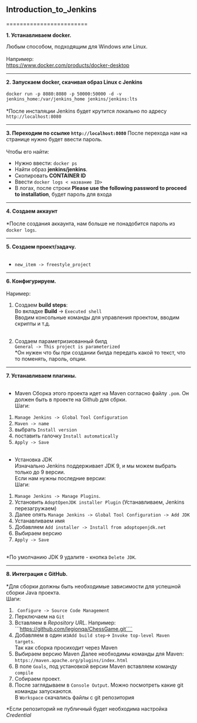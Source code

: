 ## Introduction_to_Jenkins
========================

**1. Устанавливаем docker.**

Любым способом, подходящим для Windows или Linux.<br><br>
Например:<br>
https://www.docker.com/products/docker-desktop

----
**2. Запускаем docker, скачивая образ Linux с Jenkins**<br><br>
```docker run -p 8080:8080 -p 50000:50000 -d -v jenkins_home:/var/jenkins_home jenkins/jenkins:lts```<br><br>
*После инсталяции Jenkins будет крутится локально по адресу  ```http://localhost:8080```

----
**3. Переходим по ссылке ```http://localhost:8080```**
После перехода нам на странице нужно будет ввести пароль.<br><br>
Чтобы его найти: <br>
- Нужно ввести: ```docker ps```<br>
- Найти образ **jenkins/jenkins**.<br>
- Скопировать **CONTAINER ID**<br>
- Ввести ```docker logs < название ID>```<br>
- В логах, после строки **Please use the following password to proceed to installation**, будет пароль для входа

----
**4. Создаем аккаунт**<br><br>
*После создания аккаунта, нам больше не понадобится пароль из  ```docker logs```.

----
**5. Создаем проект/задачу.**<br><br>
- ```new_item -> freestyle_project``` 

----
**6. Конфигурируем.**<br><br>
Наример:<br>
1. Создаем **build steps**:<br>
  Во вкладке **Build** -> ```Executed shell``` <br>
  Вводим консольные команды для управления проектом, вводим скрипты и т.д.<br><br>
  
2. Создаем параметризиованный билд<br>
  ```General -> This project is parameterized```<br>
  *Он нужен что бы при создании билда передать какой то текст, что то поменять, пароль, опции.
  
----
**7. Устанавливаем плагины.**<br><br>
- Maven
Сборка этого проекта идет на Maven согласно файлу ```.pom```. Он должен быть в проекте на Github для сбрки. <br>
Шаги:<br>
1. ```Manage Jenkins -> Global Tool Configuration```<br>
2. ```Maven -> name```
3.  выбрать ```Install version```
4.  поставить галочку ```Install automatically```
5.  ```Apply -> Save```<br><br>

- Установка JDK<br>
Изначально Jenkins поддерживает JDK 9,  и мы можем выбрать только до 9 версии.<br>
Если нам нужны последние версии:<br>
Шаги:<br>
1. ```Manage Jenkins -> Manage Plugins```.
2. Установить ```AdoptOpenJDK installer Plugin``` (Устанавливаем, Jenkins перезагружаем)
3. Далее опять ```Manage Jenkins -> Global Tool Configuration -> Add JDK```
4. Устанавливаем имя
5. Добавляем ```Add installer -> Install from adoptopenjdk.net```
6. Выбираем версию
7. ```Apply -> Save```<br><br>

*По умолчанию JDK 9 удалите - кнопка ```Delete JDK```.

----
**8. Интеграция с GitHub.**<br><br>
*Для сборки должны быть необходимые зависимости для успешной сборки Java проекта.<br>
Шаги:<br>
1. ``` Configure -> Source Code Management```
2. Перключаем на ```Git```
3. Вставляем в *Repository URL*. Например: ```https://github.com/legionqa/ChessGame.git````
4. Добавляем в один из``` Add build step ```-> ```Invoke top-level Maven targets```.<br>
Так как сборка просиходит через Maven
5. Выбираем версию Maven
Далее необходимы команды для Maven:  ```https://maven.apache.org/plugins/index.html```<br>
6. В поле ```Goals```, под установкой версии Maven вставляем команду ```compile```
7. Собираем проект.
8. После заглядываем в ```Console Output```. Можно посмотреть какие git команды запускаются.<br>
В ```Workspace``` скачались файлы с git репозитория

*Если репозиторий не публичный будет необходима настройка *Credential*

